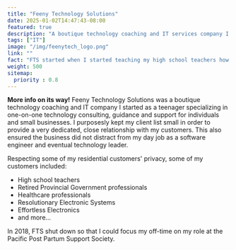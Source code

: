 ```yaml
---
title: "Feeny Technology Solutions"
date: 2025-01-02T14:47:43-08:00
featured: true
description: "A boutique technology coaching and IT services company I owned and operated."
tags: ["IT"]
image: "/img/feenytech_logo.png"
link: ""
fact: "FTS started when I started teaching my high school teachers how to use the internet and email through dial-up!"
weight: 500
sitemap:
  priority : 0.8
---
```

**More info on its way!**
Feeny Technology Solutions was a boutique technology coaching and IT company I started as a teenager specializing in one-on-one technology consulting, guidance and support for individuals and small businesses.  I purposesly kept my client list small in order to provide a very dedicated, close relationship with my customers.  This also ensured the business did not distract from my day job as a software engineer and eventual technology leader.

Respecting some of my residential customers' privacy, some of my customers included:
* High school teachers
* Retired Provincial Government professionals
* Healthcare professionals
* Resolutionary Electronic Systems
* Effortless Electronics
* and more...

In 2018, FTS shut down so that I could focus my off-time on my role at the Pacific Post Partum Support Society.
